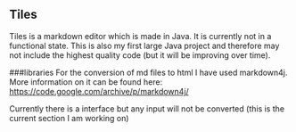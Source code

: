 ## Tiles
Tiles is a markdown editor which is made in Java. It is currently not in a functional state. This is also my first large Java project and therefore may not include the highest quality code (but it will be improving over time).

###libraries
For the conversion of md files to html I have used markdown4j. More information on it can be found here: https://code.google.com/archive/p/markdown4j/

Currently there is a interface but any input will not be converted (this is the current section I am working on)
